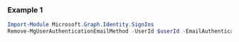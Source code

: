 ### Example 1
```powershell
Import-Module Microsoft.Graph.Identity.SignIns
Remove-MgUserAuthenticationEmailMethod -UserId $userId -EmailAuthenticationMethodId $emailAuthenticationMethodId
```
